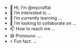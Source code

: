 - 👋 Hi, I’m @mycraftai
- 👀 I’m interested in ...
- 🌱 I’m currently learning ...
- 💞️ I’m looking to collaborate on ...
- 📫 How to reach me ...
- 😄 Pronouns: ...
- ⚡ Fun fact: ...

<!---
mycraftai/mycraftai is a ✨ special ✨ repository because its `README.md` (this file) appears on your GitHub profile.
You can click the Preview link to take a look at your changes.
--->
